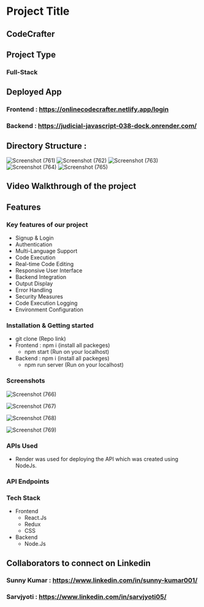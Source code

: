 # Project Title
## CodeCrafter

## Project Type
### Full-Stack

## Deployed App
### Frontend : https://onlinecodecrafter.netlify.app/login
### Backend : https://judicial-javascript-038-dock.onrender.com/
## Directory Structure : 
![Screenshot (761)](https://github.com/user-attachments/assets/0905d23a-fac6-46c2-bec1-791c8ff60186)
![Screenshot (762)](https://github.com/user-attachments/assets/3ebe0c1b-768f-4c58-8e7b-662fcdec43ce)
![Screenshot (763)](https://github.com/user-attachments/assets/f02be4b2-a622-40f4-b2ed-20b0f6c056d4)
![Screenshot (764)](https://github.com/user-attachments/assets/39cdf36f-0eaf-4e40-812a-b370bf30427e)
![Screenshot (765)](https://github.com/user-attachments/assets/715b8bae-ce2a-462f-9393-cb8dc27d2d98)

## Video Walkthrough of the project

## Features
### Key features of our project
- Signup & Login 
- Authentication
- Multi-Language Support
- Code Execution
- Real-time Code Editing
- Responsive User Interface
- Backend Integration
- Output Display
- Error Handling
- Security Measures
- Code Execution Logging
- Environment Configuration
  
### Installation & Getting started
- git clone (Repo link)
- Frontend : npm i (install all packeges)
    - npm start (Run on your localhost)
- Backend : npm i (install all packeges)
    - npm run server (Run on your localhost)

### Screenshots
![Screenshot (766)](https://github.com/user-attachments/assets/13bb37cb-d29f-40f5-b57f-d8f3e3137100)

![Screenshot (767)](https://github.com/user-attachments/assets/9998b001-b990-4a07-aaa8-d1aaad84b822)

![Screenshot (768)](https://github.com/user-attachments/assets/dfe7e058-0003-4d18-baff-47476c5de6c3)

![Screenshot (769)](https://github.com/user-attachments/assets/5adf0954-4f6f-482e-ad46-ee8ecd4e1af6)

### APIs Used
- Render was used for deploying the API which was created using NodeJs.

### API Endpoints

### Tech Stack
- Frontend
   - React.Js
   - Redux
   - CSS
- Backend
   - Node.Js
## Collaborators to connect on Linkedin
### Sunny Kumar : https://www.linkedin.com/in/sunny-kumar001/
### Sarvjyoti : https://www.linkedin.com/in/sarvjyoti05/
